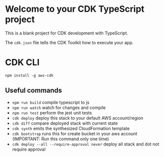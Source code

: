 # Welcome to your CDK TypeScript project

This is a blank project for CDK development with TypeScript.

The `cdk.json` file tells the CDK Toolkit how to execute your app.


# CDK CLI

```shell
npm install -g aws-cdk  
```

## Useful commands

* `npm run build`   compile typescript to js
* `npm run watch`   watch for changes and compile
* `npm run test`    perform the jest unit tests
* `cdk deploy`      deploy this stack to your default AWS account/region
* `cdk diff`        compare deployed stack with current state
* `cdk synth`       emits the synthesized CloudFormation template
* `cdk bootstrap`   runs this for create bucket in your aws account (IMPORTANT: Run this command only one time)
* `cdk deploy --all --require-approval never`  deploy all stack and dot not require approval
